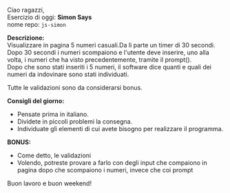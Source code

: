 Ciao ragazzi,  
Esercizio di oggi: **Simon Says**  
nome repo: `js-simon`

**Descrizione:**  
Visualizzare in pagina 5 numeri casuali.Da lì parte un timer di 30 secondi.  
Dopo 30 secondi i numeri scompaiono e l'utente deve inserire, uno alla volta, i numeri che ha visto precedentemente, tramite il prompt().  
Dopo che sono stati inseriti i 5 numeri, il software dice quanti e quali dei numeri da indovinare sono stati individuati.

Tutte le validazioni sono da considerarsi bonus.

**Consigli del giorno:**  
* Pensate prima in italiano.
* Dividete in piccoli problemi la consegna.
* Individuate gli elementi di cui avete bisogno per realizzare il programma.

**BONUS:**  
- Come detto, le validazioni  
- Volendo, potreste provare a farlo con degli input che compaiono in pagina dopo che scompaiono i numeri, invece che coi prompt

Buon lavoro e buon weekend!